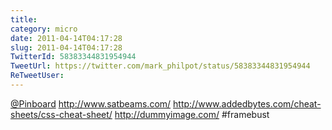 ```yaml
---
title: 
category: micro
date: 2011-04-14T04:17:28
slug: 2011-04-14T04:17:28
TwitterId: 58383344831954944
TweetUrl: https://twitter.com/mark_philpot/status/58383344831954944
ReTweetUser: 
---
```


[@Pinboard](https://twitter.com/Pinboard) http://www.satbeams.com/ http://www.addedbytes.com/cheat-sheets/css-cheat-sheet/ http://dummyimage.com/ #framebust